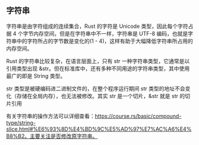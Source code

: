 ## 字符串

字符串是由字符组成的连续集合，Rust 的字符是 Unicode 类型，因此每个字符占据 4 个字节内存空间，但是在字符串中不一样，字符串是 UTF-8 编码，也就是字符串中的字符所占的字节数是变化的(1 - 4)，这样有助于大幅降低字符串所占用的内存空间。

Rust 的字符串比较复杂，在语言层面上，只有 str 一种字符串类型，它通常是以引用类型出现 &str。但在标准库中，还有多种不同用途的字符串类型，其中使用最广的即是 String 类型。

str 类型是被硬编码进二进制文件的，在整个程序运行期间 str 类型的地址不会变化（存储在全局内存），也无法被修改。其实 str 是一个切片，&str 就是 str 的切片引用

有关字符串的操作方法可以详细查看：https://course.rs/basic/compound-type/string-slice.html#%E6%93%8D%E4%BD%9C%E5%AD%97%E7%AC%A6%E4%B8%B2。主要关注是否修改原字符串。
